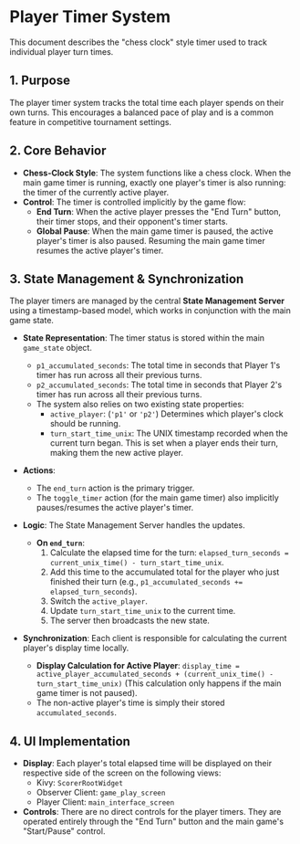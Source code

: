 # Player Timer System

This document describes the "chess clock" style timer used to track individual player turn times.

## 1. Purpose

The player timer system tracks the total time each player spends on their own turns. This encourages a balanced pace of play and is a common feature in competitive tournament settings.

## 2. Core Behavior

- **Chess-Clock Style**: The system functions like a chess clock. When the main game timer is running, exactly one player's timer is also running: the timer of the currently active player.
- **Control**: The timer is controlled implicitly by the game flow:
  - **End Turn**: When the active player presses the "End Turn" button, their timer stops, and their opponent's timer starts.
  - **Global Pause**: When the main game timer is paused, the active player's timer is also paused. Resuming the main game timer resumes the active player's timer.

## 3. State Management & Synchronization

The player timers are managed by the central **State Management Server** using a timestamp-based model, which works in conjunction with the main game state.

- **State Representation**: The timer status is stored within the main `game_state` object.

  - `p1_accumulated_seconds`: The total time in seconds that Player 1's timer has run across all their previous turns.
  - `p2_accumulated_seconds`: The total time in seconds that Player 2's timer has run across all their previous turns.
  - The system also relies on two existing state properties:
    - `active_player`: (`'p1'` or `'p2'`) Determines which player's clock should be running.
    - `turn_start_time_unix`: The UNIX timestamp recorded when the current turn began. This is set when a player ends their turn, making them the new active player.

- **Actions**:

  - The `end_turn` action is the primary trigger.
  - The `toggle_timer` action (for the main game timer) also implicitly pauses/resumes the active player's timer.

- **Logic**: The State Management Server handles the updates.

  - **On `end_turn`**:
    1.  Calculate the elapsed time for the turn: `elapsed_turn_seconds = current_unix_time() - turn_start_time_unix`.
    2.  Add this time to the accumulated total for the player who just finished their turn (e.g., `p1_accumulated_seconds += elapsed_turn_seconds`).
    3.  Switch the `active_player`.
    4.  Update `turn_start_time_unix` to the current time.
    5.  The server then broadcasts the new state.

- **Synchronization**: Each client is responsible for calculating the current player's display time locally.
  - **Display Calculation for Active Player**: `display_time = active_player_accumulated_seconds + (current_unix_time() - turn_start_time_unix)` (This calculation only happens if the main game timer is not paused).
  - The non-active player's time is simply their stored `accumulated_seconds`.

## 4. UI Implementation

- **Display**: Each player's total elapsed time will be displayed on their respective side of the screen on the following views:
  - Kivy: `ScorerRootWidget`
  - Observer Client: `game_play_screen`
  - Player Client: `main_interface_screen`
- **Controls**: There are no direct controls for the player timers. They are operated entirely through the "End Turn" button and the main game's "Start/Pause" control.
